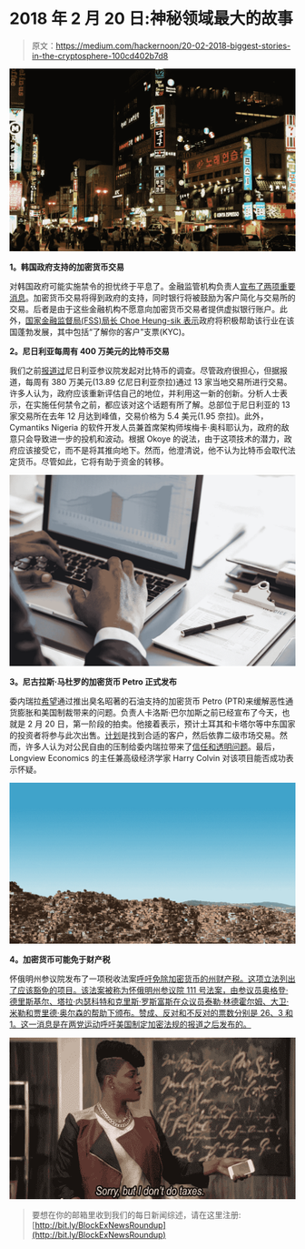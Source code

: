 # 2018 年 2 月 20 日:神秘领域最大的故事

> 原文：<https://medium.com/hackernoon/20-02-2018-biggest-stories-in-the-cryptosphere-100cd402b7d8>

![](img/6ee8d7d13d2bf56fc917d1e4c76e2178.png)

**1。韩国政府支持的加密货币交易**

对韩国政府可能实施禁令的担忧终于平息了。金融监管机构负责人[宣布了两项重要消息](https://www.ccn.com/south-korea-govt-will-support-cryptocurrency-transactions-financial-regulator/)。加密货币交易将得到政府的支持，同时银行将被鼓励为客户简化与交易所的交易。后者是由于这些金融机构不愿意向加密货币交易者提供虚拟银行账户。此外，[国家金融监督局(FSS)局长 Choe Heung-sik 表示](http://english.yonhapnews.co.kr/news/2018/02/20/0200000000AEN20180220006500320.html?input=rss)政府将积极帮助该行业在该国蓬勃发展，其中包括“了解你的客户”支票(KYC)。

**2。尼日利亚每周有 400 万美元的比特币交易**

我们之前[报道过](https://hackernoon.com/02-02-2018-biggest-stories-in-the-cryptosphere-ae7caeaa6c45)尼日利亚参议院发起对比特币的调查。尽管政府很担心，但据报道，每周有 380 万美元(13.89 亿尼日利亚奈拉)通过 13 家当地交易所进行交易。许多人认为，政府应该重新评估自己的地位，并利用这一新的创新。分析人士表示，在实施任何禁令之前，都应该对这个话题有所了解。总部位于尼日利亚的 13 家交易所在去年 12 月达到峰值，交易价格为 5.4 美元(1.95 奈拉)。此外，Cymantiks Nigeria 的软件开发人员兼首席架构师埃梅卡·奥科耶认为，政府的敌意只会导致进一步的投机和波动。根据 Okoye 的说法，由于这项技术的潜力，政府应该接受它，而不是将其推向地下。然而，他澄清说，他不认为比特币会取代法定货币。尽管如此，它将有助于资金的转移。

![](img/8b98af3f01113704b5ea479c9e53e392.png)

**3。尼古拉斯·马杜罗的加密货币 Petro 正式发布**

委内瑞拉[希望](https://news.sky.com/story/struggling-venezuela-lines-up-cryptocurrency-launch-11258834)通过推出臭名昭著的石油支持的加密货币 Petro (PTR)来缓解恶性通货膨胀和美国制裁带来的问题。负责人卡洛斯·巴尔加斯之前已经宣布了今天，也就是 2 月 20 日，第一阶段的拍卖。他接着表示，预计土耳其和卡塔尔等中东国家的投资者将参与此次出售。[计划](http://fortune.com/2018/02/20/venezuela-petro-cryptocurrency-sale/)是找到合适的客户，然后依靠二级市场交易。然而，许多人认为对公民自由的压制给委内瑞拉带来了[信任和透明问题](https://www.cnbc.com/2018/02/20/venezuelas-new-bitcoin-oil-backed-cryprocurrency-launched-in-bid-to-save-economy.html)。最后，Longview Economics 的主任兼高级经济学家 Harry Colvin 对该项目能否成功表示怀疑。

![](img/04211938a856ff16fb3daa9dc6a962c1.png)

**4。加密货币可能免于财产税**

怀俄明州参议院发布了一项税收法案[呼吁免除加密货币的州财产税。这项立法列出了应该豁免的项目。该法案被称为怀俄明州参议院 111 号法案，由参议员奥格登·德里斯基尔、塔拉·内瑟科特和克里斯·罗斯富斯在众议员泰勒·林德霍尔姆、大卫·米勒和贾里德·奥尔森的帮助下颁布。赞成、反对和不反对的票数分别是 26、3 和 1。这一消息是在两党运动呼吁美国制定加密法规的报道之后发布的。](https://legiscan.com/WY/text/SF0111/2018)

![](img/74ef6b88de31ca61a0ade42ac874fc21.png)

> 要想在你的邮箱里收到我们的每日新闻综述，请在这里注册:[http://bit.ly/BlockExNewsRoundup](http://bit.ly/BlockExNewsRoundup)